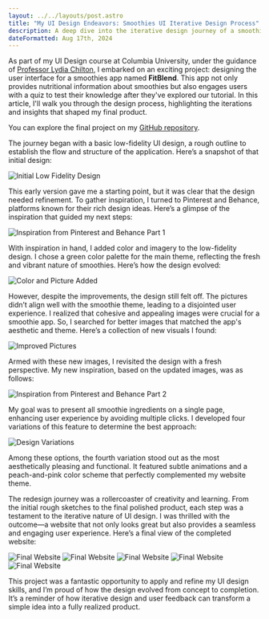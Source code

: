 ```yaml
---
layout: ../../layouts/post.astro
title: "My UI Design Endeavors: Smoothies UI Iterative Design Process"
description: A deep dive into the iterative design journey of a smoothies app, showcasing how initial concepts evolved into a vibrant and functional UI.
dateFormatted: Aug 17th, 2024
---
```


As part of my UI Design course at Columbia University, under the guidance of [Professor Lydia Chilton](https://www.cs.columbia.edu/~chilton/chilton.html), I embarked on an exciting project: designing the user interface for a smoothies app named **FitBlend**. This app not only provides nutritional information about smoothies but also engages users with a quiz to test their knowledge after they've explored our tutorial. In this article, I'll walk you through the design process, highlighting the iterations and insights that shaped my final product.

You can explore the final project on my [GitHub repository](https://github.com/tanishabisht/UI-FitBlend).

The journey began with a basic low-fidelity UI design, a rough outline to establish the flow and structure of the application. Here’s a snapshot of that initial design:

![Initial Low Fidelity Design](/assets/images/posts/smoothie-low-fidelity.png)

This early version gave me a starting point, but it was clear that the design needed refinement. To gather inspiration, I turned to Pinterest and Behance, platforms known for their rich design ideas. Here’s a glimpse of the inspiration that guided my next steps:

![Inspiration from Pinterest and Behance Part 1](/assets/images/posts/smoothie-inspo-1.png)

With inspiration in hand, I added color and imagery to the low-fidelity design. I chose a green color palette for the main theme, reflecting the fresh and vibrant nature of smoothies. Here’s how the design evolved:

![Color and Picture Added](/assets/images/posts/smoothie-design-1.png)

However, despite the improvements, the design still felt off. The pictures didn’t align well with the smoothie theme, leading to a disjointed user experience. I realized that cohesive and appealing images were crucial for a smoothie app. So, I searched for better images that matched the app's aesthetic and theme. Here’s a collection of new visuals I found:

![Improved Pictures](/assets/images/posts/smoothie-pictures.png)

Armed with these new images, I revisited the design with a fresh perspective. My new inspiration, based on the updated images, was as follows:

![Inspiration from Pinterest and Behance Part 2](/assets/images/posts/smoothie-inspo-2.png)

My goal was to present all smoothie ingredients on a single page, enhancing user experience by avoiding multiple clicks. I developed four variations of this feature to determine the best approach:

![Design Variations](/assets/images/posts/smoothie-design-variations.png)

Among these options, the fourth variation stood out as the most aesthetically pleasing and functional. It featured subtle animations and a peach-and-pink color scheme that perfectly complemented my website theme.

The redesign journey was a rollercoaster of creativity and learning. From the initial rough sketches to the final polished product, each step was a testament to the iterative nature of UI design. I was thrilled with the outcome—a website that not only looks great but also provides a seamless and engaging user experience. Here’s a final view of the completed website:

![Final Website](/assets/images/posts/smoothie-website-main.png)
![Final Website](/assets/images/posts/smoothie-website-1.png)
![Final Website](/assets/images/posts/smoothie-website-2.png)
![Final Website](/assets/images/posts/smoothie-website-3.png)
![Final Website](/assets/images/posts/smoothie-website-quiz.png)

This project was a fantastic opportunity to apply and refine my UI design skills, and I’m proud of how the design evolved from concept to completion. It’s a reminder of how iterative design and user feedback can transform a simple idea into a fully realized product.
